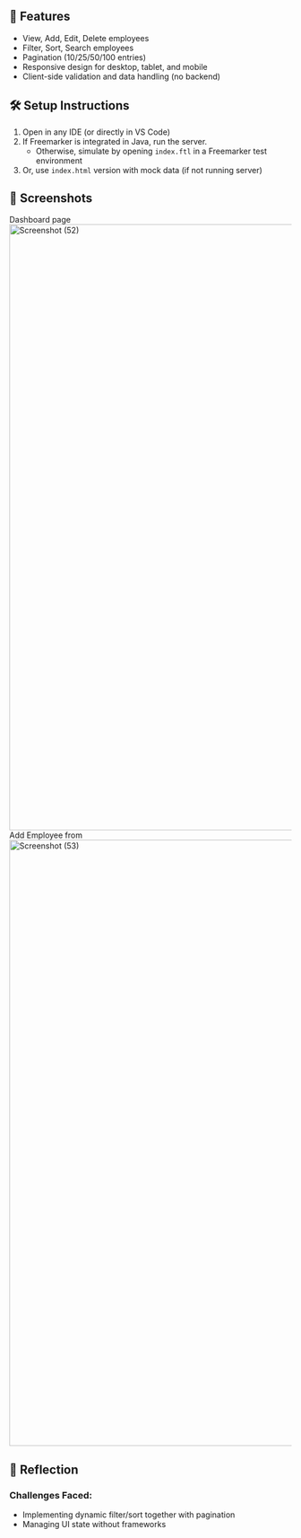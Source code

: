 
## 🚀 Features
- View, Add, Edit, Delete employees
- Filter, Sort, Search employees
- Pagination (10/25/50/100 entries)
- Responsive design for desktop, tablet, and mobile
- Client-side validation and data handling (no backend)

## 🛠 Setup Instructions
1. Open in any IDE (or directly in VS Code)
2. If Freemarker is integrated in Java, run the server.
   - Otherwise, simulate by opening `index.ftl` in a Freemarker test environment
3. Or, use `index.html` version with mock data (if not running server)

## 📸 Screenshots
Dashboard page <img width="1920" height="1080" alt="Screenshot (52)" src="https://github.com/user-attachments/assets/684b3d7f-db7f-4cd9-965e-aaf5f9206c09" />
Add Employee from  <img width="1920" height="1080" alt="Screenshot (53)" src="https://github.com/user-attachments/assets/ca37665d-23d2-458f-80d4-2fc12b21ba42" />



## 🧠 Reflection
### Challenges Faced:
- Implementing dynamic filter/sort together with pagination
- Managing UI state without frameworks

 
